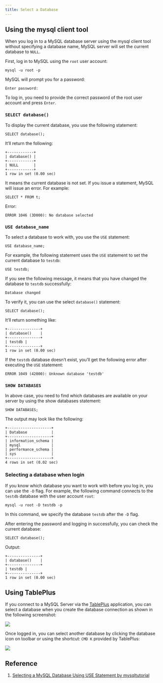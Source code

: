 ```yaml
---
title: Select a Database
---
```


## Using the mysql client tool

When you log in to a MySQL database server using the mysql client tool without specifying a database name, MySQL server will set the current database to `NULL`.

First, log in to MySQL using the `root` user account:

```shell
mysql -u root -p
```

MySQL will prompt you for a password:

```shell
Enter password:
```

To log in, you need to provide the correct password of the root user account and press `Enter`.

### `SELECT database()`

To display the current database, you use the following statement:

```shell
SELECT database();
```

It’ll return the following:

```shell
+------------+
| database() |
+------------+
| NULL       |
+------------+
1 row in set (0.00 sec)
```

It means the current database is not set. If you issue a statement, MySQL will issue an error. For example:

```shell
SELECT * FROM t;
```

Error:

```shell
ERROR 1046 (3D000): No database selected
```

### `USE database_name`

To select a database to work with, you use the `USE` statement:

```shell
USE database_name;
```

For example, the following statement uses the `USE` statement to set the current database to `testdb`:

```shell
USE testdb;
```

If you see the following message, it means that you have changed the database to `testdb` successfully:

```shell
Database changed
```

To verify it, you can use the select `database()` statement:

```shell
SELECT database();
```

It’ll return something like:

```shell
+---------------+
| database()    |
+---------------+
| testdb |
+---------------+
1 row in set (0.00 sec)
```

If the `testdb` database doesn’t exist, you’ll get the following error after executing the `USE` statement:

```shell
ERROR 1049 (42000): Unknown database 'testdb'
```

### `SHOW DATABASES`

In above case, you need to find which databases are available on your server by using the show databases statement:

```shell
SHOW DATABASES;
```

The output may look like the following:

```shell
+--------------------+
| Database           |
+--------------------+
| information_schema |
| mysql              |
| performance_schema |
| sys                |
+--------------------+
4 rows in set (0.02 sec)
```

### Selecting a database when login

If you know which database you want to work with before you log in, you can use the `-D` flag. For example, the following command connects to the `testdb` database with the user account `root`:

```shell
mysql -u root -D testdb -p
```

In this command, we specify the database `testdb` after the `-D` flag.

After entering the password and logging in successfully, you can check the current database:

```shell
SELECT database();
```

Output:

```shell
+---------------+
| database()    |
+---------------+
| testdb |
+---------------+
1 row in set (0.00 sec)
```

## Using TablePlus

If you connect to a MySQL Server via the [TablePlus](https://tableplus.com/) application, you can select a database when you create the database connection as shown in the following screenshot:

<Img w="500" src='https://cosmos-x.oss-cn-hangzhou.aliyuncs.com/aDQMkD.png' />

Once logged in, you can select another database by clicking the database icon on toolbar or using the shortcut: `CMD K` provided by TablePlus:

<Img src='https://cosmos-x.oss-cn-hangzhou.aliyuncs.com/Qskhwl.png' />

## Reference

1. [Selecting a MySQL Database Using USE Statement by mysqltutorial](https://www.mysqltutorial.org/mysql-select-database/)
